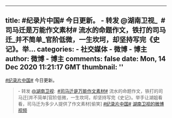 
---
title: #纪录片中国# 今日更新。 - 转发 @湖南卫视_&ensp;#司马迁是万能作文素材# 流水的命题作文，铁打的司马迁_并不简单_官阶低微，一生坎坷，却坚持写完《史记》。举...
categories: 
    - 社交媒体
    - 微博 - 博主
author: 微博 - 博主
comments: false
date: Mon, 14 Dec 2020 11:21:17 GMT
thumbnail: ''
---

<div>   
<a href="https://m.weibo.cn/search?containerid=231522type%3D1%26t%3D10%26q%3D%23%E7%BA%AA%E5%BD%95%E7%89%87%E4%B8%AD%E5%9B%BD%23&extparam=%23%E7%BA%AA%E5%BD%95%E7%89%87%E4%B8%AD%E5%9B%BD%23" data-hide><span class="surl-text">#纪录片中国#</span></a> 今日更新。<br><blockquote> - 转发 <a href="https://weibo.com/1638629382" target="_blank">@湖南卫视</a>: <a href="https://m.weibo.cn/search?containerid=231522type%3D1%26t%3D10%26q%3D%23%E5%8F%B8%E9%A9%AC%E8%BF%81%E6%98%AF%E4%B8%87%E8%83%BD%E4%BD%9C%E6%96%87%E7%B4%A0%E6%9D%90%23&extparam=%23%E5%8F%B8%E9%A9%AC%E8%BF%81%E6%98%AF%E4%B8%87%E8%83%BD%E4%BD%9C%E6%96%87%E7%B4%A0%E6%9D%90%23&luicode=10000011&lfid=1076031195230310" data-hide><span class="surl-text">#司马迁是万能作文素材#</span></a> 流水的命题作文，铁打的司马迁[并不简单]官阶低微，一生坎坷，却坚持写完《史记》。举手让湖姐看看，司马迁为多少人提供了作文素材[偷笑] <a href="https://m.weibo.cn/search?containerid=231522type%3D1%26t%3D10%26q%3D%23%E7%BA%AA%E5%BD%95%E7%89%87%E4%B8%AD%E5%9B%BD%23&extparam=%23%E7%BA%AA%E5%BD%95%E7%89%87%E4%B8%AD%E5%9B%BD%23&luicode=10000011&lfid=1076031195230310" data-hide><span class="surl-text">#纪录片中国#</span></a> <a data-url="http://t.cn/A6qt4GDh" href="https://video.weibo.com/show?fid=1034:4582108140601466" data-hide>湖南卫视的微博视频</a> </blockquote>  
</div>
            